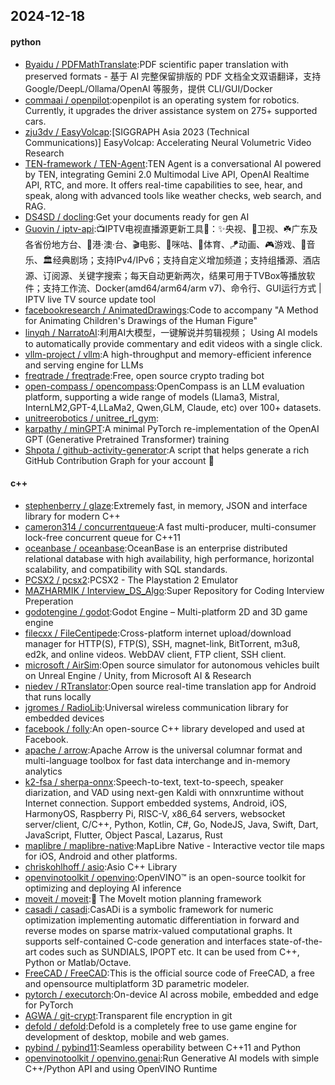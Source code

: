 ## 2024-12-18

#### python
* [Byaidu / PDFMathTranslate](https://github.com/Byaidu/PDFMathTranslate):PDF scientific paper translation with preserved formats - 基于 AI 完整保留排版的 PDF 文档全文双语翻译，支持 Google/DeepL/Ollama/OpenAI 等服务，提供 CLI/GUI/Docker
* [commaai / openpilot](https://github.com/commaai/openpilot):openpilot is an operating system for robotics. Currently, it upgrades the driver assistance system on 275+ supported cars.
* [zju3dv / EasyVolcap](https://github.com/zju3dv/EasyVolcap):[SIGGRAPH Asia 2023 (Technical Communications)] EasyVolcap: Accelerating Neural Volumetric Video Research
* [TEN-framework / TEN-Agent](https://github.com/TEN-framework/TEN-Agent):TEN Agent is a conversational AI powered by TEN, integrating Gemini 2.0 Multimodal Live API, OpenAI Realtime API, RTC, and more. It offers real-time capabilities to see, hear, and speak, along with advanced tools like weather checks, web search, and RAG.
* [DS4SD / docling](https://github.com/DS4SD/docling):Get your documents ready for gen AI
* [Guovin / iptv-api](https://github.com/Guovin/iptv-api):📺IPTV电视直播源更新工具🚀：✨央视、📡卫视、☘️广东及各省份地方台、🌊港·澳·台、🎬电影、🎥咪咕、🏀体育、🪁动画、🎮游戏、🎵音乐、🏛经典剧场；支持IPv4/IPv6；支持自定义增加频道；支持组播源、酒店源、订阅源、关键字搜索；每天自动更新两次，结果可用于TVBox等播放软件；支持工作流、Docker(amd64/arm64/arm v7)、命令行、GUI运行方式 | IPTV live TV source update tool
* [facebookresearch / AnimatedDrawings](https://github.com/facebookresearch/AnimatedDrawings):Code to accompany "A Method for Animating Children's Drawings of the Human Figure"
* [linyqh / NarratoAI](https://github.com/linyqh/NarratoAI):利用AI大模型，一键解说并剪辑视频； Using AI models to automatically provide commentary and edit videos with a single click.
* [vllm-project / vllm](https://github.com/vllm-project/vllm):A high-throughput and memory-efficient inference and serving engine for LLMs
* [freqtrade / freqtrade](https://github.com/freqtrade/freqtrade):Free, open source crypto trading bot
* [open-compass / opencompass](https://github.com/open-compass/opencompass):OpenCompass is an LLM evaluation platform, supporting a wide range of models (Llama3, Mistral, InternLM2,GPT-4,LLaMa2, Qwen,GLM, Claude, etc) over 100+ datasets.
* [unitreerobotics / unitree_rl_gym](https://github.com/unitreerobotics/unitree_rl_gym):
* [karpathy / minGPT](https://github.com/karpathy/minGPT):A minimal PyTorch re-implementation of the OpenAI GPT (Generative Pretrained Transformer) training
* [Shpota / github-activity-generator](https://github.com/Shpota/github-activity-generator):A script that helps generate a rich GitHub Contribution Graph for your account 🤖

#### c++
* [stephenberry / glaze](https://github.com/stephenberry/glaze):Extremely fast, in memory, JSON and interface library for modern C++
* [cameron314 / concurrentqueue](https://github.com/cameron314/concurrentqueue):A fast multi-producer, multi-consumer lock-free concurrent queue for C++11
* [oceanbase / oceanbase](https://github.com/oceanbase/oceanbase):OceanBase is an enterprise distributed relational database with high availability, high performance, horizontal scalability, and compatibility with SQL standards.
* [PCSX2 / pcsx2](https://github.com/PCSX2/pcsx2):PCSX2 - The Playstation 2 Emulator
* [MAZHARMIK / Interview_DS_Algo](https://github.com/MAZHARMIK/Interview_DS_Algo):Super Repository for Coding Interview Preperation
* [godotengine / godot](https://github.com/godotengine/godot):Godot Engine – Multi-platform 2D and 3D game engine
* [filecxx / FileCentipede](https://github.com/filecxx/FileCentipede):Cross-platform internet upload/download manager for HTTP(S), FTP(S), SSH, magnet-link, BitTorrent, m3u8, ed2k, and online videos. WebDAV client, FTP client, SSH client.
* [microsoft / AirSim](https://github.com/microsoft/AirSim):Open source simulator for autonomous vehicles built on Unreal Engine / Unity, from Microsoft AI & Research
* [niedev / RTranslator](https://github.com/niedev/RTranslator):Open source real-time translation app for Android that runs locally
* [jgromes / RadioLib](https://github.com/jgromes/RadioLib):Universal wireless communication library for embedded devices
* [facebook / folly](https://github.com/facebook/folly):An open-source C++ library developed and used at Facebook.
* [apache / arrow](https://github.com/apache/arrow):Apache Arrow is the universal columnar format and multi-language toolbox for fast data interchange and in-memory analytics
* [k2-fsa / sherpa-onnx](https://github.com/k2-fsa/sherpa-onnx):Speech-to-text, text-to-speech, speaker diarization, and VAD using next-gen Kaldi with onnxruntime without Internet connection. Support embedded systems, Android, iOS, HarmonyOS, Raspberry Pi, RISC-V, x86_64 servers, websocket server/client, C/C++, Python, Kotlin, C#, Go, NodeJS, Java, Swift, Dart, JavaScript, Flutter, Object Pascal, Lazarus, Rust
* [maplibre / maplibre-native](https://github.com/maplibre/maplibre-native):MapLibre Native - Interactive vector tile maps for iOS, Android and other platforms.
* [chriskohlhoff / asio](https://github.com/chriskohlhoff/asio):Asio C++ Library
* [openvinotoolkit / openvino](https://github.com/openvinotoolkit/openvino):OpenVINO™ is an open-source toolkit for optimizing and deploying AI inference
* [moveit / moveit](https://github.com/moveit/moveit):🤖 The MoveIt motion planning framework
* [casadi / casadi](https://github.com/casadi/casadi):CasADi is a symbolic framework for numeric optimization implementing automatic differentiation in forward and reverse modes on sparse matrix-valued computational graphs. It supports self-contained C-code generation and interfaces state-of-the-art codes such as SUNDIALS, IPOPT etc. It can be used from C++, Python or Matlab/Octave.
* [FreeCAD / FreeCAD](https://github.com/FreeCAD/FreeCAD):This is the official source code of FreeCAD, a free and opensource multiplatform 3D parametric modeler.
* [pytorch / executorch](https://github.com/pytorch/executorch):On-device AI across mobile, embedded and edge for PyTorch
* [AGWA / git-crypt](https://github.com/AGWA/git-crypt):Transparent file encryption in git
* [defold / defold](https://github.com/defold/defold):Defold is a completely free to use game engine for development of desktop, mobile and web games.
* [pybind / pybind11](https://github.com/pybind/pybind11):Seamless operability between C++11 and Python
* [openvinotoolkit / openvino.genai](https://github.com/openvinotoolkit/openvino.genai):Run Generative AI models with simple C++/Python API and using OpenVINO Runtime
